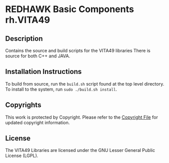 # REDHAWK Basic Components rh.VITA49
 
## Description

Contains the source and build scripts for the VITA49 libraries
There is source for both C++ and JAVA.
 
## Installation Instructions

To build from source, run the `build.sh` script found at the top level directory. To install to the system, run `sudo ./build.sh install`.
 
## Copyrights

This work is protected by Copyright. Please refer to the [Copyright File](COPYRIGHT) for updated copyright information.

## License

The VITA49 Libraries are licensed under the GNU Lesser General Public License (LGPL).


